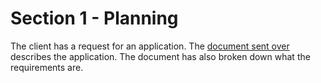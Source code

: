 # Section 1 - Planning

The client has a request for an application. The [document sent over](Application-Request.MD) describes the application. The document has also broken down what the requirements are.